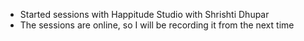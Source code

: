 - Started sessions with Happitude Studio with Shrishti Dhupar
- The sessions are online, so I will be recording it from the next time